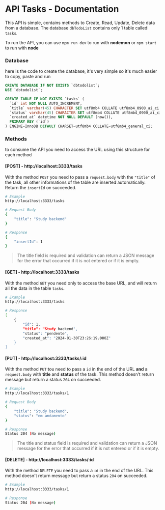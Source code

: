 # API Tasks - Documentation
This API is simple, contains methods to Create, Read, Update, Delete data from a database. The database `dbTodoList` contains only 1 table called `tasks`.

To run the API, you can use `npm run dev` to run with **nodemon** or `npm start` to run with **node**

### Database
here is the code to create the database, it's very simple so it's much easier to copy, paste and run
```sql
CREATE DATABASE IF NOT EXISTS `dbtodolist`;
USE `dbtodolist`;

CREATE TABLE IF NOT EXISTS `tasks` (
  `id` int NOT NULL AUTO_INCREMENT,
  `title` varchar(45) CHARACTER SET utf8mb4 COLLATE utf8mb4_0900_ai_ci NOT NULL,
  `status` varchar(45) CHARACTER SET utf8mb4 COLLATE utf8mb4_0900_ai_ci NOT NULL DEFAULT (_utf8mb4'pendente'),
  `created_at` datetime NOT NULL DEFAULT (now()),
  PRIMARY KEY (`id`)
) ENGINE=InnoDB DEFAULT CHARSET=utf8mb4 COLLATE=utf8mb4_general_ci;
```

### Methods
to consume the API you need to access the URL using this structure for each method

#### [POST] - http://localhost:3333/tasks
With the method `POST` you need to pass a `request.body` with the `"title"` of the task, all other informations of the table are inserted automatically. Return the `insertId` on succeeded.

```bash
# Example
http://localhost:3333/tasks

# Request Body
{
    "title": "Study backend"
}

# Response
{
    "insertId": 1
}
```

> The title field is required and validation can return a JSON message for the error that occurred if it is not entered or if it is empty.

#### [GET] - http://localhost:3333/tasks
With the method `GET` you need only to access the base URL, and will return all the data in the table `tasks`.

```bash
# Example
http://localhost:3333/tasks

# Response
[
    {
        "id": 1,
        "title": "Study backend",
        "status": "pendente",
        "created_at": "2024-01-30T23:26:19.000Z"
    }
]
```

#### [PUT] - http://localhost:3333/tasks/:id
With the method `PUT` tou need to pass a `id` in the end of the URL **and** a `request.body` with **title** and **status** of the task. This method doesn't return message but return a status `204` on succeeded.

```bash
# Example
http://localhost:3333/tasks/1

# Request Body
{
    "title": "Study backend",
    "status": "em andamento"
}

# Response 
Status 204 (No message)
```
> The title and status field is required and validation can return a JSON message for the error that occurred if it is not entered or if it is empty.

#### [DELETE] - http://localhost:3333/tasks/:id
With the method `DELETE` you need to pass a `id` in the end of the URL. This method doesn't return message but return a status `204` on succeeded.

```bash
# Example
http://localhost:3333/tasks/1

# Response 
Status 204 (No message)
```
